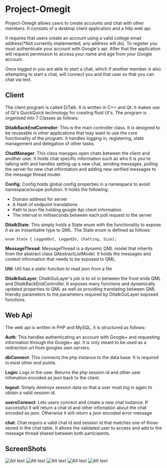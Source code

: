 # Project-Omegit

Project-Omegit allows users to create accounts and chat with other members.
It consists of a desktop client application and a http web api. 

It requires that users create an account using a valid college email address(*Not currently implemented, any address will do). 
To register you must authenticate your account with Google's api.
After that the application will request permission to access your name and age from your Google account.

Once logged in you are able to start a chat, which if another member is also attempting to start a chat, will connect you and that user so that you can chat via text.

## Client ##

The client program is called DiTalk. It is written in C++ and Qt. It makes use of Qt's QuickQuick technology for creating fluid UI's. 
The program is organised into 7 Classes as follows:

**DitalkBackEndController**: This is the main controller class. It is designed to be reuseable in other applications that may want to use the core functionality of the program. It handles logging in, registering, state management and delegation of other tasks.

**ChatManager**: This class manages open chats between the client and another user. It holds chat specific information such as who it is you're talking with and handles setting up a new chat, sending messages, polling the server for new chat information and adding new verified messages to the message thread model.

**Config**: Config holds global config properties in a namespace to avoid namespace/scope pollution. 
It holds the following: 

- Domain address for server 
- A Hash of endpoint translations 
- Path to json file holding google Api client information
- The interval in milliseconds between each poll request to the server

**DitalkState**: This simply holds a State enum with the functionality to expose it as an instantiable type to QML.
The State enum is defined as follows:
	
	enum State { LoggedOut, LoggedIn, Chatting, Size};

**MessageThread**: MessageThread is a dynamic QML model that inherits from  the abstract class QAbstractListModel. It holds the messages and context information that needs to be exposed to QML. 

**Util**: Util has a static function to read json from a file

**DitalkGuiLayer**: DitalkGuiLayer's job is to sit in between the front ends QML and DitalkBackEndController. It exposes many functions and dynamically updated properties to QML as well as providing translating between QML friendly parameters to the parameters required by DitalkGuiLayer exposed functions.

## Web Api ##

The web api is written in PHP and MySQL, it is structured as follows:

**Auth**: This handles authenticating an account with Google+ and requesting information through the Google+ api. It is only meant to be used as a redirection url from googles own servers.

**dbConnect**: This connects the php instance to the data base. It is required in most other end points.

**Login**: Logs in the user. Returns the php session id and other user infomation encoded as json back to the client.

**logout**: Simply destroys session data so that a user must log in again to obtain a valid session id.

**usersConnect**: Lets users connect and create a new chat instance. If successful it will return a chat id and other infomation about the chat encoded as json. Otherwise it will return a json encoded error message

**chat**: Chat requirs a valid chat id and session id that matches one of those stored in the chat table. It allows the validated user to access and add to the message thread shared between both participents.

## ScreenShots ##

![Alt text](/Screenshots/login_empty.png?raw=true "Login Page")
![Alt text](/Screenshots/register_empty.png?raw=true "Register Page")
![Alt text](/Screenshots/start_chat.png?raw=true "Start Chat Page")
![Alt text](/Screenshots/start_chat_waiting.png?raw=true "Start Chat Waiting")
![Alt text](/Screenshots/active_chat_old.png?raw=true "Active Chat")